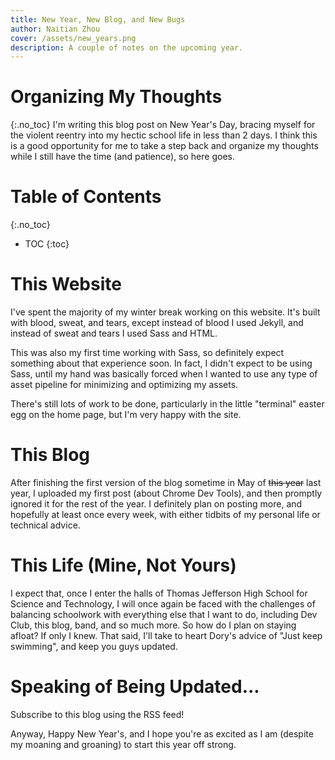 ```yaml
---
title: New Year, New Blog, and New Bugs
author: Naitian Zhou
cover: /assets/new_years.png
description: A couple of notes on the upcoming year.
---
```


# Organizing My Thoughts
{:.no_toc}
I'm writing this blog post on New Year's Day, bracing myself for the violent
reentry into my hectic school life in less than 2 days. I think this is a good
opportunity for me to take a step back and organize my thoughts while I still
have the time (and patience), so here goes.

# Table of Contents
{:.no_toc}
* TOC
{:toc}

# This Website
I've spent the majority of my winter break working on this website. It's built
with blood, sweat, and tears, except instead of blood I used Jekyll, and instead
of sweat and tears I used Sass and HTML.

This was also my first time working with Sass, so definitely expect something
about that experience soon. In fact, I didn't expect to be using Sass, until my
hand was basically forced when I wanted to use any type of asset pipeline for
minimizing and optimizing my assets.

There's still lots of work to be done, particularly in the little "terminal"
easter egg on the home page, but I'm very happy with the site.

# This Blog
After finishing the first version of the blog sometime in May of <strike>this
year</strike> last year, I uploaded my first post (about Chrome Dev Tools), and
then promptly ignored it for the rest of the year. I definitely plan on posting
more, and hopefully at least once every week, with either tidbits of my personal
life or technical advice.

# This Life (Mine, Not Yours)
I expect that, once I enter the halls of Thomas Jefferson High School for
Science and Technology, I will once again be faced with the challenges of
balancing schoolwork with everything else that I want to do, including Dev Club,
this blog, band, and so much more. So how do I plan on staying afloat? If only I
knew. That said, I'll take to heart Dory's advice of "Just keep swimming", and
keep you guys updated.

# Speaking of Being Updated...
Subscribe to this blog using the RSS feed!

Anyway, Happy New Year's, and I hope you're as excited as I am (despite my
moaning and groaning) to start this year off strong.
